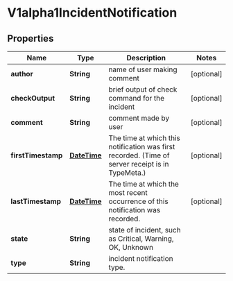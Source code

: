 
# V1alpha1IncidentNotification

## Properties
Name | Type | Description | Notes
------------ | ------------- | ------------- | -------------
**author** | **String** | name of user making comment |  [optional]
**checkOutput** | **String** | brief output of check command for the incident |  [optional]
**comment** | **String** | comment made by user |  [optional]
**firstTimestamp** | [**DateTime**](DateTime.md) | The time at which this notification was first recorded. (Time of server receipt is in TypeMeta.) |  [optional]
**lastTimestamp** | [**DateTime**](DateTime.md) | The time at which the most recent occurrence of this notification was recorded. |  [optional]
**state** | **String** | state of incident, such as Critical, Warning, OK, Unknown | 
**type** | **String** | incident notification type. | 



